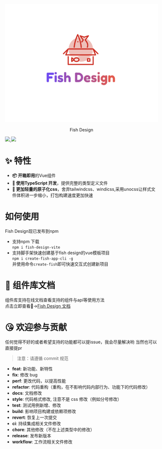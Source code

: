 <p align="center"><img src="../asset/Fish_Design.png" /></p>
<p align="center">Fish Design</p>
<p>
  <a href="https://github.com/Tylermeek/fish-design/actions/workflows/common-push-quality-inspection.yaml">
    <img src="https://github.com/Tylermeek/fish-design/actions/workflows/common-push-quality-inspection.yaml/badge.svg?branch=main"/>
  </a>
  <a href="https://codecov.io/gh/Tylermeek/fish-design" > 
    <img src="https://codecov.io/gh/Tylermeek/fish-design/branch/main/graph/badge.svg?token=R3JLW50NZI"/> 
 </a>
</p>

# ✨ 特性 
 - **📦 开箱即用**的Vue组件
 - **🦾 使用TypeScript 开发**，提供完整的类型定义文件
 - **🚀 更加轻量的原子化css**，舍弃tailwindcss、windicss,采用unocss让样式文件体积进一步缩小，打包构建速度更加快速
# 如何使用
Fish Design现已发布到npm  
- 支持npm 下载  
`npm i fish-design-vite`
- 支持脚手架快速创建基于fish design的vue模板项目  
`npm i create-fish-app-cli -g`  
并使用命令`create-fish`即可快速交互式创建新项目
# 📕 组件库文档
组件库支持在线文档查看支持的组件与api等使用方法  
点击立即查看👀->[Fish Design 文档](https://fish-design-fish-design-vite.vercel.app/)
# 😘 欢迎参与贡献
任何觉得不好的或者希望支持的功能都可以提issue，我会尽量解决哟
当然也可以直接提pr
> 注意：请遵循 commit 规范


- <strong>feat</strong>: 新功能、新特性
- <strong>fix</strong>: 修改 bug
- <strong>perf</strong>: 更改代码，以提高性能
- <strong>refactor</strong>: 代码重构（重构，在不影响代码内部行为、功能下的代码修改）
- <strong>docs</strong>: 文档修改
- <strong>style</strong>: 代码格式修改, 注意不是 css 修改（例如分号修改）
- <strong>test</strong>: 测试用例新增、修改
- <strong>build</strong>: 影响项目构建或依赖项修改
- <strong>revert</strong>: 恢复上一次提交
- <strong>ci</strong>: 持续集成相关文件修改
- <strong>chore</strong>: 其他修改（不在上述类型中的修改）
- <strong>release</strong>: 发布新版本
- <strong>workflow</strong>: 工作流相关文件修改
